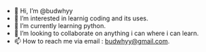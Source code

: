 - 👋 Hi, I’m @budwhyy
- 👀 I’m interested in learnig coding and its uses.
- 🌱 I’m currently learning python.
- 💞️ I’m looking to collaborate on anything i can where i can learn.
- 📫 How to reach me via email : budwhyy@gmail.com.

<!---
budwhyy/budwhyy is a ✨ special ✨ repository because its `README.md` (this file) appears on your GitHub profile.
You can click the Preview link to take a look at your changes.
--->

